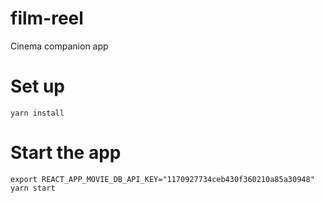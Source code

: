 # film-reel
Cinema companion app

# Set up
`yarn install`

# Start the app
`export REACT_APP_MOVIE_DB_API_KEY="1170927734ceb430f360210a85a30948"`
`yarn start`

